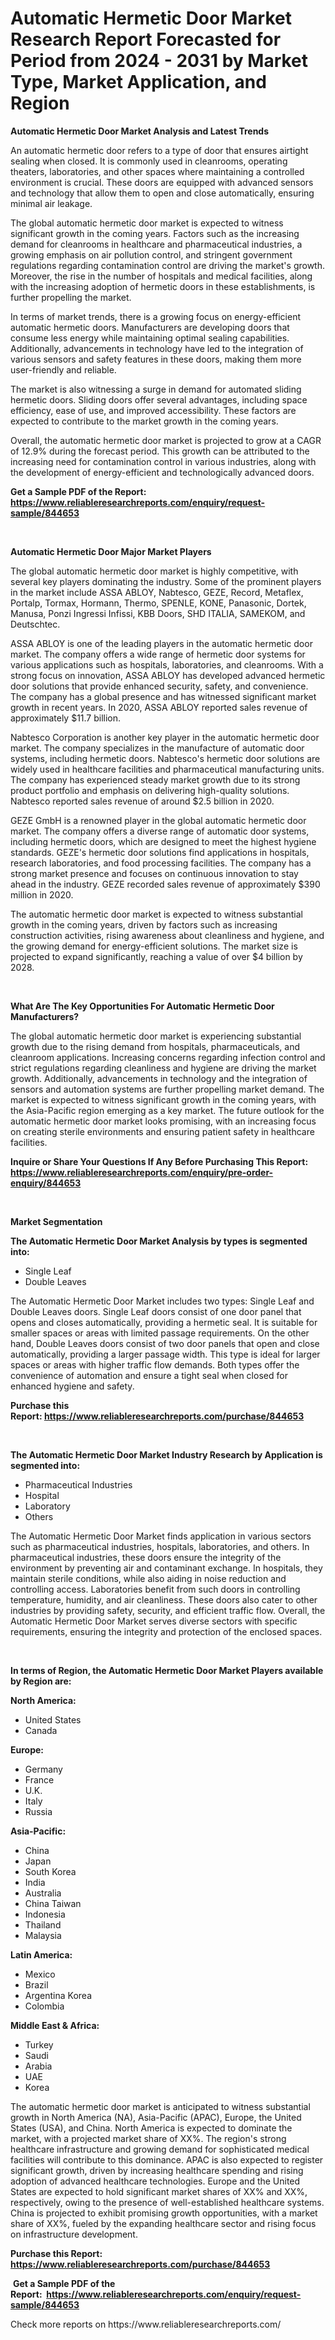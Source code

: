 <p><h1>Automatic Hermetic Door Market Research Report Forecasted for Period from 2024 -  2031 by Market Type, Market Application, and Region</h1></p><p><strong>Automatic Hermetic Door Market Analysis and Latest Trends</strong></p>
<p><p>An automatic hermetic door refers to a type of door that ensures airtight sealing when closed. It is commonly used in cleanrooms, operating theaters, laboratories, and other spaces where maintaining a controlled environment is crucial. These doors are equipped with advanced sensors and technology that allow them to open and close automatically, ensuring minimal air leakage.</p><p>The global automatic hermetic door market is expected to witness significant growth in the coming years. Factors such as the increasing demand for cleanrooms in healthcare and pharmaceutical industries, a growing emphasis on air pollution control, and stringent government regulations regarding contamination control are driving the market's growth. Moreover, the rise in the number of hospitals and medical facilities, along with the increasing adoption of hermetic doors in these establishments, is further propelling the market.</p><p>In terms of market trends, there is a growing focus on energy-efficient automatic hermetic doors. Manufacturers are developing doors that consume less energy while maintaining optimal sealing capabilities. Additionally, advancements in technology have led to the integration of various sensors and safety features in these doors, making them more user-friendly and reliable.</p><p>The market is also witnessing a surge in demand for automated sliding hermetic doors. Sliding doors offer several advantages, including space efficiency, ease of use, and improved accessibility. These factors are expected to contribute to the market growth in the coming years.</p><p>Overall, the automatic hermetic door market is projected to grow at a CAGR of 12.9% during the forecast period. This growth can be attributed to the increasing need for contamination control in various industries, along with the development of energy-efficient and technologically advanced doors.</p></p>
<p><strong>Get a Sample PDF of the Report:&nbsp; <a href="https://www.reliableresearchreports.com/enquiry/request-sample/844653">https://www.reliableresearchreports.com/enquiry/request-sample/844653</a></strong></p>
<p>&nbsp;</p>
<p><strong>Automatic Hermetic Door Major Market Players</strong></p>
<p><p>The global automatic hermetic door market is highly competitive, with several key players dominating the industry. Some of the prominent players in the market include ASSA ABLOY, Nabtesco, GEZE, Record, Metaflex, Portalp, Tormax, Hormann, Thermo, SPENLE, KONE, Panasonic, Dortek, Manusa, Ponzi Ingressi Infissi, KBB Doors, SHD ITALIA, SAMEKOM, and Deutschtec.</p><p>ASSA ABLOY is one of the leading players in the automatic hermetic door market. The company offers a wide range of hermetic door systems for various applications such as hospitals, laboratories, and cleanrooms. With a strong focus on innovation, ASSA ABLOY has developed advanced hermetic door solutions that provide enhanced security, safety, and convenience. The company has a global presence and has witnessed significant market growth in recent years. In 2020, ASSA ABLOY reported sales revenue of approximately $11.7 billion.</p><p>Nabtesco Corporation is another key player in the automatic hermetic door market. The company specializes in the manufacture of automatic door systems, including hermetic doors. Nabtesco's hermetic door solutions are widely used in healthcare facilities and pharmaceutical manufacturing units. The company has experienced steady market growth due to its strong product portfolio and emphasis on delivering high-quality solutions. Nabtesco reported sales revenue of around $2.5 billion in 2020.</p><p>GEZE GmbH is a renowned player in the global automatic hermetic door market. The company offers a diverse range of automatic door systems, including hermetic doors, which are designed to meet the highest hygiene standards. GEZE's hermetic door solutions find applications in hospitals, research laboratories, and food processing facilities. The company has a strong market presence and focuses on continuous innovation to stay ahead in the industry. GEZE recorded sales revenue of approximately $390 million in 2020.</p><p>The automatic hermetic door market is expected to witness substantial growth in the coming years, driven by factors such as increasing construction activities, rising awareness about cleanliness and hygiene, and the growing demand for energy-efficient solutions. The market size is projected to expand significantly, reaching a value of over $4 billion by 2028.</p></p>
<p>&nbsp;</p>
<p><strong>What Are The Key Opportunities For Automatic Hermetic Door Manufacturers?</strong></p>
<p><p>The global automatic hermetic door market is experiencing substantial growth due to the rising demand from hospitals, pharmaceuticals, and cleanroom applications. Increasing concerns regarding infection control and strict regulations regarding cleanliness and hygiene are driving the market growth. Additionally, advancements in technology and the integration of sensors and automation systems are further propelling market demand. The market is expected to witness significant growth in the coming years, with the Asia-Pacific region emerging as a key market. The future outlook for the automatic hermetic door market looks promising, with an increasing focus on creating sterile environments and ensuring patient safety in healthcare facilities.</p></p>
<p><strong>Inquire or Share Your Questions If Any Before Purchasing This Report: <a href="https://www.reliableresearchreports.com/enquiry/pre-order-enquiry/844653">https://www.reliableresearchreports.com/enquiry/pre-order-enquiry/844653</a></strong></p>
<p>&nbsp;</p>
<p><strong>Market Segmentation</strong></p>
<p><strong>The Automatic Hermetic Door Market Analysis by types is segmented into:</strong></p>
<p><ul><li>Single Leaf</li><li>Double Leaves</li></ul></p>
<p><p>The Automatic Hermetic Door Market includes two types: Single Leaf and Double Leaves doors. Single Leaf doors consist of one door panel that opens and closes automatically, providing a hermetic seal. It is suitable for smaller spaces or areas with limited passage requirements. On the other hand, Double Leaves doors consist of two door panels that open and close automatically, providing a larger passage width. This type is ideal for larger spaces or areas with higher traffic flow demands. Both types offer the convenience of automation and ensure a tight seal when closed for enhanced hygiene and safety.</p></p>
<p><strong>Purchase this Report:&nbsp;<a href="https://www.reliableresearchreports.com/purchase/844653">https://www.reliableresearchreports.com/purchase/844653</a></strong></p>
<p>&nbsp;</p>
<p><strong>The Automatic Hermetic Door Market Industry Research by Application is segmented into:</strong></p>
<p><ul><li>Pharmaceutical Industries</li><li>Hospital</li><li>Laboratory</li><li>Others</li></ul></p>
<p><p>The Automatic Hermetic Door Market finds application in various sectors such as pharmaceutical industries, hospitals, laboratories, and others. In pharmaceutical industries, these doors ensure the integrity of the environment by preventing air and contaminant exchange. In hospitals, they maintain sterile conditions, while also aiding in noise reduction and controlling access. Laboratories benefit from such doors in controlling temperature, humidity, and air cleanliness. These doors also cater to other industries by providing safety, security, and efficient traffic flow. Overall, the Automatic Hermetic Door Market serves diverse sectors with specific requirements, ensuring the integrity and protection of the enclosed spaces.</p></p>
<p>&nbsp;</p>
<p><strong>In terms of Region, the Automatic Hermetic Door Market Players available by Region are:</strong></p>
<p>
    <p> <strong> North America: </strong>
        <ul>
            <li>United States</li>
            <li>Canada</li>
        </ul>
        </p> 
    <p> <strong> Europe: </strong>
        <ul>
            <li>Germany</li>
            <li>France</li>
            <li>U.K.</li>
            <li>Italy</li>
            <li>Russia</li>
        </ul>
        </p> 
    <p> <strong> Asia-Pacific: </strong>
        <ul>
            <li>China</li>
            <li>Japan</li>
            <li>South Korea</li>
            <li>India</li>
            <li>Australia</li>
            <li>China Taiwan</li>
            <li>Indonesia</li>
            <li>Thailand</li>
            <li>Malaysia</li>
        </ul>
        </p> 
    <p> <strong> Latin America: </strong>
        <ul>
            <li>Mexico</li>
            <li>Brazil</li>
            <li>Argentina Korea</li>
            <li>Colombia</li>
        </ul>
        </p> 
    <p> <strong> Middle East & Africa: </strong>
        <ul>
            <li>Turkey</li>
            <li>Saudi</li>
            <li>Arabia</li>
            <li>UAE</li>
            <li>Korea</li>
        </ul>
    </p>
    </p>
<p><p>The automatic hermetic door market is anticipated to witness substantial growth in North America (NA), Asia-Pacific (APAC), Europe, the United States (USA), and China. North America is expected to dominate the market, with a projected market share of XX%. The region's strong healthcare infrastructure and growing demand for sophisticated medical facilities will contribute to this dominance. APAC is also expected to register significant growth, driven by increasing healthcare spending and rising adoption of advanced healthcare technologies. Europe and the United States are expected to hold significant market shares of XX% and XX%, respectively, owing to the presence of well-established healthcare systems. China is projected to exhibit promising growth opportunities, with a market share of XX%, fueled by the expanding healthcare sector and rising focus on infrastructure development.</p></p>
<p><strong>Purchase this Report: <a href="https://www.reliableresearchreports.com/purchase/844653">https://www.reliableresearchreports.com/purchase/844653</a></strong></p>
<p>&nbsp;<strong>Get a Sample PDF of the Report:&nbsp;&nbsp;<a href="https://www.reliableresearchreports.com/enquiry/request-sample/844653">https://www.reliableresearchreports.com/enquiry/request-sample/844653</a></strong></p>
<p><strong></strong></p>
<p>Check more reports on https://www.reliableresearchreports.com/</p>